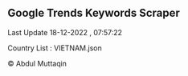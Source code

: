 

## Google Trends Keywords Scraper 
 
Last Update 18-12-2022 , 07:57:22

Country List :
VIETNAM.json



© Abdul Muttaqin 
